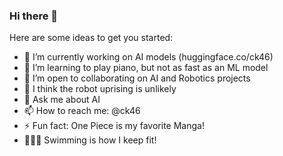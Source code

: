 ### Hi there 👋

Here are some ideas to get you started:

- 🔭 I’m currently working on AI models (huggingface.co/ck46)
- 🌱 I’m learning to play piano, but not as fast as an ML model
- 👯 I’m open to collaborating on AI and Robotics projects
- 🤔 I think the robot uprising is unlikely
- 💬 Ask me about AI
- 📫 How to reach me: @ck46
- ⚡ Fun fact: One Piece is my favorite Manga!
- 🏊🏼‍♂️ Swimming is how I keep fit!

